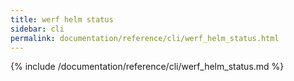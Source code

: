 ```yaml
---
title: werf helm status
sidebar: cli
permalink: documentation/reference/cli/werf_helm_status.html
---
```


{% include /documentation/reference/cli/werf_helm_status.md %}
